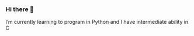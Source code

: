 ### Hi there 👋

<!--
**AgustinToloza/AgustinToloza** is a ✨ _special_ ✨ repository because its `README.md` (this file) appears on your GitHub profile. --->

I’m currently learning to program in Python and I have intermediate ability in C
